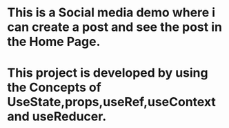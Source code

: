 # This is a Social media demo where i can create a post and see the post in the Home Page.

# This project is developed by using the Concepts of UseState,props,useRef,useContext and useReducer.

